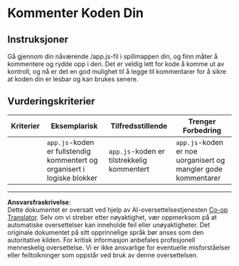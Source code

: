 <!--
CO_OP_TRANSLATOR_METADATA:
{
  "original_hash": "ccfcd8c2932761359fbaff3d6b01ace4",
  "translation_date": "2025-08-26T21:58:42+00:00",
  "source_file": "6-space-game/3-moving-elements-around/assignment.md",
  "language_code": "no"
}
-->
# Kommenter Koden Din

## Instruksjoner

Gå gjennom din nåværende /app.js-fil i spillmappen din, og finn måter å kommentere og rydde opp i den. Det er veldig lett for kode å komme ut av kontroll, og nå er det en god mulighet til å legge til kommentarer for å sikre at koden din er lesbar og kan brukes senere.

## Vurderingskriterier

| Kriterier | Eksemplarisk                                                      | Tilfredsstillende                     | Trenger Forbedring                                             |
| --------- | ----------------------------------------------------------------- | ------------------------------------- | -------------------------------------------------------------- |
|           | `app.js`-koden er fullstendig kommentert og organisert i logiske blokker | `app.js`-koden er tilstrekkelig kommentert | `app.js`-koden er noe uorganisert og mangler gode kommentarer |

---

**Ansvarsfraskrivelse**:  
Dette dokumentet er oversatt ved hjelp av AI-oversettelsestjenesten [Co-op Translator](https://github.com/Azure/co-op-translator). Selv om vi streber etter nøyaktighet, vær oppmerksom på at automatiske oversettelser kan inneholde feil eller unøyaktigheter. Det originale dokumentet på sitt opprinnelige språk bør anses som den autoritative kilden. For kritisk informasjon anbefales profesjonell menneskelig oversettelse. Vi er ikke ansvarlige for eventuelle misforståelser eller feiltolkninger som oppstår ved bruk av denne oversettelsen.